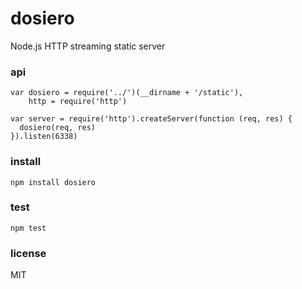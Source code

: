 # dosiero

Node.js HTTP streaming static server

### api

    var dosiero = require('../')(__dirname + '/static'),
        http = require('http')
    
    var server = require('http').createServer(function (req, res) {
      dosiero(req, res)
    }).listen(6338)

### install

    npm install dosiero
    
### test
    
    npm test
    
### license
MIT
